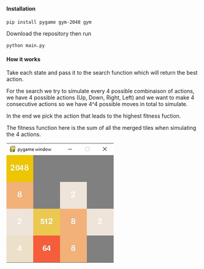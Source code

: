 #### Installation
```
pip install pygame gym-2048 gym
```

Download the repository then run

```
python main.py
```

#### How it works

Take each state and pass it to the search function which will return the best action.

For the search we try to simulate every 4 possible combinaison of actions, we have 4 possible actions (Up, Down, Right, Left) and we want to make 4 consecutive actions so we have 4^4 possible moves in total to simulate.

In the end we pick the action  that leads to the highest fitness fuction. 

The fitness function here is the sum of all the merged tiles when simulating the 4 actions.

![alt text](https://raw.githubusercontent.com/keyliin0/2048-Solver/master/Screenshot.jpg)
